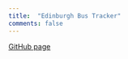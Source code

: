 ```yaml
---
title:  "Edinburgh Bus Tracker"
comments: false
---
```

[GitHub page](https://github.com/danielphil/busalert)